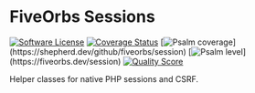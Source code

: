 FiveOrbs Sessions
==============

[![Software License](https://img.shields.io/badge/license-MIT-brightgreen.svg)](LICENSE.md)
[![Coverage Status](https://img.shields.io/scrutinizer/coverage/g/fiveorbs/session.svg)](https://scrutinizer-ci.com/g/fiveorbs/session/code-structure)
[![Psalm coverage](https://shepherd.dev/github/fiveorbs/session/coverage.svg?)](https://shepherd.dev/github/fiveorbs/session)
[![Psalm level](https://shepherd.dev/github/fiveorbs/session/level.svg?)](https://fiveorbs.dev/session)
[![Quality Score](https://img.shields.io/scrutinizer/g/fiveorbs/session.svg)](https://scrutinizer-ci.com/g/fiveorbs/session)

Helper classes for native PHP sessions and CSRF.